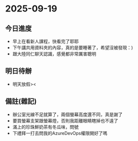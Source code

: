 # 2025-09-19

## 今日進度 
- 早上在看新人課程，快看完了耶耶
- 下午講共用資料夾的內容，真的是要睡著了，希望沒被發現：)
- 跟大陸同仁聊天認識，感覺都非常厲害聰明

## 明日待辦
- 明天放假><

## 備註(雜記)
- 辦公室光線不足就算了，兩個螢幕高度還不同，真是謝了
- 要買螢幕支架跟螢幕燈，否則我距離眼睛瞎掉也不遠了
- 滿上的珍珠鮮奶茶有冬瓜味，問號
- 下禮拜一打去問我的AzureDevOps權限開好了嗎
